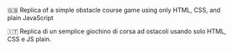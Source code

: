 :uk: Replica of a simple obstacle course game using only HTML, CSS, and plain JavaScript

:it: Replica di un semplice giochino di corsa ad ostacoli usando solo HTML, CSS e JS plain.
